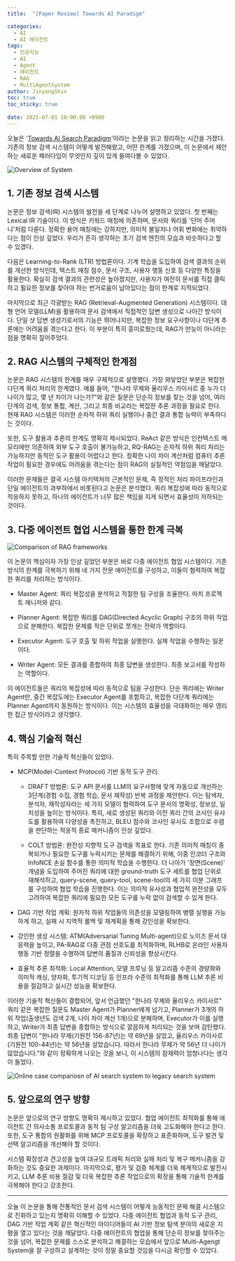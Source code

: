 ```yaml
---
title:  "[Paper Review] Towards AI Paradigm"

categories:
  - AI
  - AI 에이전트
tags:
  - 인공지능
  - AI
  - Agent
  - 에이전트
  - RAG
  - MultiAgentSystem
author: JinyongShin
toc: true
toc_sticky: true
 
date: 2025-07-01 18:00:00 +0900
---
```


오늘은 '[Towards AI Search Paradigm](https://arxiv.org/abs/2506.17188)'이라는 논문을 읽고 정리하는 시간을 가졌다. 기존의 정보 검색 시스템이 어떻게 발전해왔고, 어떤 한계를 가졌으며, 이 논문에서 제안하는 새로운 패러다임이 무엇인지 깊이 있게 들여다볼 수 있었다.

![Overview of System](https://www.marktechpost.com/wp-content/uploads/2025/07/Screenshot-2025-07-01-at-7.11.04%E2%80%AFPM-1024x386.png)

## 1. 기존 정보 검색 시스템

논문은 정보 검색(IR) 시스템의 발전을 세 단계로 나누어 설명하고 있었다. 첫 번째는 Lexical IR 기술이다. 이 방식은 키워드 매칭에 의존하며, 문서와 쿼리를 '단어 주머니'처럼 다룬다. 정확한 용어 매칭에는 강하지만, 의미적 불일치나 어휘 변화에는 취약하다는 점이 인상 깊었다. 우리가 흔히 생각하는 초기 검색 엔진의 모습과 비슷하다고 할 수 있겠다.

다음은 Learning-to-Rank (LTR) 방법론이다. 기계 학습을 도입하여 검색 결과의 순위를 개선한 방식인데, 텍스트 매칭 점수, 문서 구조, 사용자 행동 신호 등 다양한 특징을 활용한다. 확실히 검색 결과의 관련성은 높아졌지만, 사용자가 여전히 문서를 직접 클릭하고 필요한 정보를 찾아야 하는 번거로움이 남아있다는 점이 한계로 지적되었다.

마지막으로 최근 각광받는 RAG (Retrieval-Augmented Generation) 시스템이다. 대형 언어 모델(LLM)을 활용하여 문서 검색에서 직접적인 답변 생성으로 나아간 방식이다. 단일 샷 답변 생성기로서의 기능은 뛰어나지만, 복잡한 정보 요구사항이나 다단계 추론에는 어려움을 겪는다고 한다. 이 부분이 특히 흥미로웠는데, RAG가 만능이 아니라는 점을 명확히 짚어주었다.

## 2. RAG 시스템의 구체적인 한계점

논문은 RAG 시스템의 한계를 매우 구체적으로 설명했다. 가장 와닿았던 부분은 복잡한 다단계 쿼리 처리의 한계였다. 예를 들어, "한나라 무제와 율리우스 카이사르 중 누가 더 나이가 많고, 몇 년 차이가 나는가?"와 같은 질문은 단순히 정보를 찾는 것을 넘어, 여러 단계의 검색, 정보 통합, 계산, 그리고 최종 비교라는 복잡한 추론 과정을 필요로 한다. 현재 RAG 시스템은 이러한 순차적 하위 쿼리 실행이나 중간 결과 통합 능력이 부족하다는 것이다.

또한, 도구 활용과 추론의 한계도 명확히 제시되었다. ReAct 같은 방식은 인컨텍스트 메모리에만 의존하여 외부 도구 호출이 불가능하고, RQ-RAG는 순차적 하위 쿼리 처리는 가능하지만 동적인 도구 활용이 어렵다고 한다. 정확한 나이 차이 계산처럼 컴퓨터 추론 작업이 필요한 경우에도 어려움을 겪는다는 점이 RAG의 실질적인 약점임을 깨달았다.

이러한 문제들은 결국 시스템 아키텍처의 근본적인 문제, 즉 정적인 처리 파이프라인과 단일 에이전트의 과부하에서 비롯된다고 논문은 분석했다. 쿼리 복잡성에 따라 동적으로 적응하지 못하고, 하나의 에이전트가 너무 많은 책임을 지게 되면서 효율성이 저하되는 것이다.

## 3. 다중 에이전트 협업 시스템을 통한 한계 극복

![Comparison of RAG frameworks](https://www.marktechpost.com/wp-content/uploads/2025/07/Screenshot-2025-07-01-at-7.11.24%E2%80%AFPM-1-1024x661.png)

이 논문의 핵심이자 가장 인상 깊었던 부분은 바로 다중 에이전트 협업 시스템이다. 기존 방식의 한계를 극복하기 위해 네 가지 전문 에이전트를 구성하고, 이들이 협력하여 복잡한 쿼리를 처리하는 방식이다.

* Master Agent: 쿼리 복잡성을 분석하고 적절한 팀 구성을 조율한다. 마치 프로젝트 매니저와 같다.

* Planner Agent: 복잡한 쿼리를 DAG(Directed Acyclic Graph) 구조의 하위 작업으로 분해한다. 복잡한 문제를 작은 단위로 쪼개는 전략가 역할이다.

* Executor Agent: 도구 호출 및 하위 작업을 실행한다. 실제 작업을 수행하는 일꾼이다.

* Writer Agent: 모든 결과를 종합하여 최종 답변을 생성한다. 최종 보고서를 작성하는 역할이다.

이 에이전트들은 쿼리의 복잡성에 따라 동적으로 팀을 구성한다. 단순 쿼리에는 Writer Agent만, 중간 복잡도에는 Executor Agent를 포함하고, 복잡한 다단계 쿼리에는 Planner Agent까지 동원하는 방식이다. 이는 시스템의 효율성을 극대화하는 매우 영리한 접근 방식이라고 생각했다.

## 4. 핵심 기술적 혁신
특히 주목할 만한 기술적 혁신들이 있었다.

- MCP(Model-Context Protocol) 기반 동적 도구 관리:

    - DRAFT 방법론: 도구 API 문서를 LLM의 요구사항에 맞게 자동으로 개선하는 3단계(경험 수집, 경험 학습, 문서 재작성) 반복 과정을 제안한다. 이는 탐색자, 분석자, 재작성자라는 세 가지 모델이 협력하여 도구 문서의 명확성, 정보성, 일치성을 높이는 방식이다. 특히, 새로 생성된 쿼리와 이전 쿼리 간의 코사인 유사도를 활용하여 다양성을 촉진하고, BLEU 점수와 코사인 유사도 조합으로 수렴을 판단하는 적응적 종료 메커니즘이 인상 깊었다.

    - COLT 방법론: 완전성 지향적 도구 검색을 목표로 한다. 기존 의미적 매칭이 중복되거나 필요한 도구를 누락시키는 문제를 해결하기 위해, 이중 인코더 구조와 InfoNCE 손실 함수를 통한 의미적 학습을 수행한다. 더 나아가 '장면(Scene)' 개념을 도입하여 주어진 쿼리에 대한 ground-truth 도구 세트를 협업 단위로 재해석하고, query-scene, query-tool, scene-tool의 세 가지 이분 그래프를 구성하여 협업 학습을 진행한다. 이는 의미적 유사성과 협업적 완전성을 모두 고려하여 복잡한 쿼리에 필요한 모든 도구를 누락 없이 검색할 수 있게 한다.

- DAG 기반 작업 계획: 원자적 하위 작업들의 의존성을 모델링하여 병렬 실행을 가능하게 하고, 실패 시 지역적 롤백 및 재계획을 통해 강인성을 확보한다.

- 강인한 생성 시스템: ATM(Adversarial Tuning Multi-agent)으로 노이즈 문서 대응력을 높이고, PA-RAG로 다중 관점 선호도를 최적화하며, RLHB로 온라인 사용자 행동 기반 정렬을 수행하여 답변의 품질과 신뢰성을 향상시킨다.

- 효율적 추론 최적화: Local Attention, 모델 프루닝 등 알고리즘 수준의 경량화와 의미적 캐싱, 양자화, 투기적 디코딩 등 인프라 수준의 최적화를 통해 LLM 추론 비용을 절감하고 실시간 성능을 확보한다.

이러한 기술적 혁신들이 결합되어, 앞서 언급했던 "한나라 무제와 율리우스 카이사르" 쿼리 같은 복잡한 질문도 Master Agent가 Planner에게 넘기고, Planner가 3개의 하위 작업(출생년도 검색 2개, 나이 차이 계산 1개)으로 분해하며, Executor가 이를 실행하고, Writer가 최종 답변을 종합하는 방식으로 깔끔하게 처리되는 것을 보며 감탄했다. 최종 답변이 "한나라 무제(기원전 156-87년)는 약 69년을 살았고, 율리우스 카이사르(기원전 100-44년)는 약 56년을 살았습니다. 따라서 한나라 무제가 약 56년 더 나이가 많았습니다."와 같이 정확하게 나오는 것을 보니, 이 시스템의 잠재력이 엄청나다는 생각이 들었다.

![Online case compariosn of AI search system to legacy search system](https://www.marktechpost.com/wp-content/uploads/2025/07/Screenshot-2025-07-01-at-7.12.23%E2%80%AFPM-1-1024x602.png)

## 5. 앞으로의 연구 방향

논문은 앞으로의 연구 방향도 명확히 제시하고 있었다. 협업 에이전트 최적화를 통해 에이전트 간 의사소통 프로토콜과 동적 팀 구성 알고리즘을 더욱 고도화해야 한다고 한다. 또한, 도구 통합의 원활화를 위해 MCP 프로토콜을 확장하고 표준화하며, 도구 발견 및 선택 알고리즘을 개선해야 할 것이다.

시스템 확장성과 견고성을 높여 대규모 트래픽 처리와 실패 처리 및 복구 메커니즘을 강화하는 것도 중요한 과제이다. 마지막으로, 평가 및 검증 체계를 더욱 체계적으로 발전시키고, LLM 추론 비용 절감 및 더욱 복잡한 추론 작업으로의 확장을 통해 기술적 한계를 극복해야 한다고 강조한다.

--- 

오늘 이 논문을 통해 전통적인 문서 검색 시스템이 어떻게 능동적인 문제 해결 시스템으로 진화하고 있는지 명확히 이해할 수 있었다. 다중 에이전트 협업과 동적 도구 관리, DAG 기반 작업 계획 같은 혁신적인 아이디어들이 AI 기반 정보 탐색 분야의 새로운 지평을 열고 있다는 것을 깨달았다. 다중 에이전트의 협업을 통해 단순히 정보를 찾아주는 것을 넘어, 복잡한 문제를 스스로 분석하고 해결하는 모습에서 앞으로 Multi-Agengt System을 잘 구성하고 설계하는 것이 정말 중요할 것임을 다시금 확인할 수 있었다.